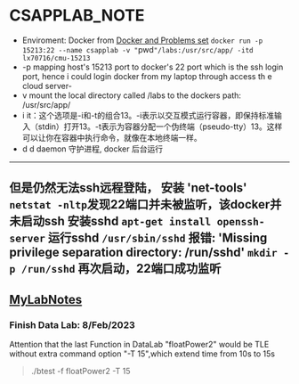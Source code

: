# CSAPPLAB_NOTE

- Enviroment: Docker from [Docker and Problems set](https://github.com/Maecenas/ICS-15213-CSAPP3e-CMU)
`docker run -p 15213:22 --name csapplab -v "`pwd`"/labs:/usr/src/app/ -itd lx70716/cmu-15213`
- -p mapping host's 15213 port to docker's 22 port which is the ssh login port, hence i could login docker from my laptop through access th    e cloud server-
- v mount the local directory called /labs to the dockers path: /usr/src/app/
- i it：这个选项是-i和-t的组合13。-i表示以交互模式运行容器，即保持标准输入（stdin）打开13。-t表示为容器分配一个伪终端（pseudo-tty）13。这样
可以让你在容器中执行命令，就像在本地终端一样。
- d d daemon 守护进程, docker 后台运行
--------
但是仍然无法ssh远程登陆，
安装 'net-tools'
`netstat -nltp`发现22端口并未被监听，该docker并未启动ssh
安装sshd
`apt-get install openssh-server`
运行sshd 
`/usr/sbin/sshd`
报错:
'Missing privilege separation directory: /run/sshd'
`mkdir -p /run/sshd`
再次启动，22端口成功监听
---------
## [MyLabNotes](./csapp_lab.md)

### Finish Data Lab: 8/Feb/2023

Attention that the last Function in DataLab "floatPower2" would be TLE without extra command option "-T 15",which extend time from 10s to 15s

> ./btest -f floatPower2 -T 15
